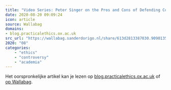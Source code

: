 ```yaml
---
title: "Video Series: Peter Singer on the Pros and Cons of Defending Controversial Views"
date: 2020-08-20 09:09:24
icon: article
source: Wallabag
domains:
- blog.practicalethics.ox.ac.uk
src_url: "https://wallabag.sanderdorigo.nl/share/613d2813387030.90901359"
2020: "08"
categories:
    - "ethics"
    - "controversy"
    - "academia"
---
```

Het oorspronkelijke artikel kan je lezen op [blog.practicalethics.ox.ac.uk](http://blog.practicalethics.ox.ac.uk/2017/07/video-series-peter-singer-on-the-pros-and-cons-of-defending-controversial-views/) of [op Wallabag](https://wallabag.sanderdorigo.nl/share/613d2813387030.90901359). 